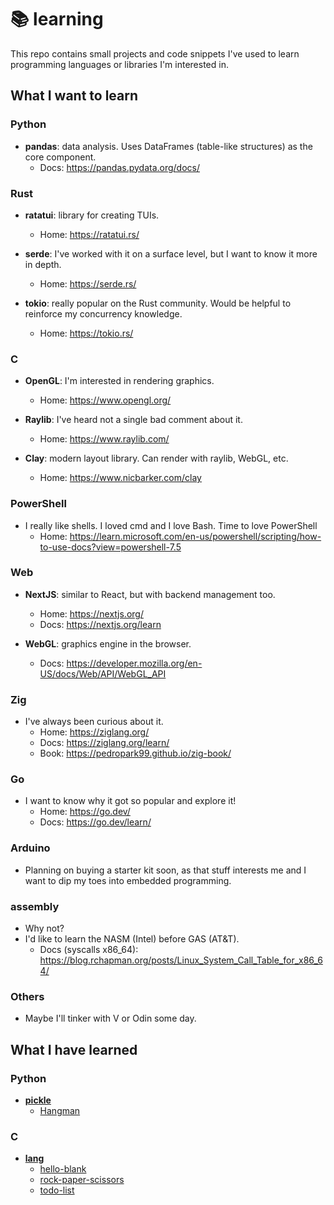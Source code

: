 # 📚 learning

This repo contains small projects and code snippets I've used to learn
programming languages or libraries I'm interested in.

## What I want to learn

### Python
- **pandas**: data analysis. Uses DataFrames (table-like structures) as the core component. 
  - Docs: https://pandas.pydata.org/docs/

### Rust
- **ratatui**: library for creating TUIs.
  - Home: https://ratatui.rs/

- **serde**: I've worked with it on a surface level, but I want to know it more in depth.
  - Home: https://serde.rs/

- **tokio**: really popular on the Rust community. Would be helpful to reinforce my concurrency knowledge.
  - Home: https://tokio.rs/

### C
- **OpenGL**: I'm interested in rendering graphics.
  - Home: https://www.opengl.org/

- **Raylib**: I've heard not a single bad comment about it. 
  - Home: https://www.raylib.com/

- **Clay**: modern layout library. Can render with raylib, WebGL, etc. 
  - Home: https://www.nicbarker.com/clay

### PowerShell
- I really like shells. I loved cmd and I love Bash. Time to love PowerShell
  - Home: https://learn.microsoft.com/en-us/powershell/scripting/how-to-use-docs?view=powershell-7.5

### Web
- **NextJS**: similar to React, but with backend management too.
  - Home: https://nextjs.org/
  - Docs: https://nextjs.org/learn

- **WebGL**: graphics engine in the browser.
  - Docs: https://developer.mozilla.org/en-US/docs/Web/API/WebGL_API

### Zig
- I've always been curious about it.
  - Home: https://ziglang.org/
  - Docs: https://ziglang.org/learn/
  - Book: https://pedropark99.github.io/zig-book/

### Go
- I want to know why it got so popular and explore it!
  - Home: https://go.dev/
  - Docs: https://go.dev/learn/

### Arduino
- Planning on buying a starter kit soon, as that stuff interests me and I want
to dip my toes into embedded programming.

### assembly
- Why not?
- I'd like to learn the NASM (Intel) before GAS (AT&T).
  - Docs (syscalls x86_64): https://blog.rchapman.org/posts/Linux_System_Call_Table_for_x86_64/

### Others
- Maybe I'll tinker with V or Odin some day.

## What I have learned

### Python
- [**pickle**](https://docs.python.org/3/library/pickle.html)
  - [Hangman](./python/pickle/hangman/README.md)

### C
- [**lang**](https://en.cppreference.com/w/c/language)
  - [hello-blank](./c/lang/hello-blank/README.md)
  - [rock-paper-scissors](./c/lang/rock-paper-scissors/README.md)
  - [todo-list](./c/lang/todo-list/README.md)
